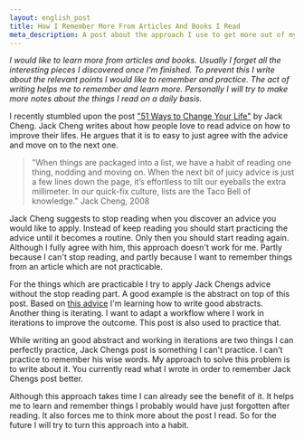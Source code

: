 ```yaml
---
layout: english_post
title: How I Remember More From Articles And Books I Read
meta_description: A post about the approach I use to get more out of my reading.
---
```

*I would like to learn more from articles and books. Usually I forget all the interesting pieces I discovered once I'm finished. To prevent this I write about the relevant points I would like to remember and practice. The act of writing helps me to remember and learn more. Personally I will try to make more notes about the things I read on a daily basis.*

I recently stumbled upon the post ["51 Ways to Change Your Life"][51Ways] by Jack Cheng. Jack Cheng writes about how people love to read advice on how to improve their lifes. He argues that it is to easy to just agree with the advice and move on to the next one.

> "When things are packaged into a list, we have a habit of reading one thing, nodding and moving on. When the next bit of juicy advice is just a few lines down the page, it’s effortless to tilt our eyeballs the extra millimeter. In our quick-fix culture, lists are the Taco Bell of knowledge." Jack Cheng, 2008

Jack Cheng suggests to stop reading when you discover an advice you would like to apply. Instead of keep reading you should start practicing the advice until it becomes a routine. Only then you should start reading again. Although I fully agree with him, this approach doesn't work for me. Partly because I can't stop reading, and partly because I want to remember things from an article which are not practicable.

For the things which are practicable I try to apply Jack Chengs advice without the stop reading part. A good example is the abstract on top of this post. Based on [this advice][HowToAbstract] I'm learning how to write good abstracts. Another  thing is iterating. I want to adapt a workflow where I work in iterations to improve the outcome. This post is also used to practice that.

While writing an good abstract and working in iterations are two things I can perfectly practice, Jack Chengs post is something I can't practice. I can't practice to remember his wise words. My approach to solve this problem is to write about it. You currently read what I wrote in order to remember Jack Chengs post better.

Although this approach takes time I can already see the benefit of it. It helps me to learn and remember things I probably would have just forgotten after reading. It also forces me to think more about the post I read. So for the future I will try to turn this approach into a habit.

[51Ways]: http://blog.jackcheng.com/post/2521449186/51-ways-to-change-your-life?489a3320
[HowToAbstract]: http://www.ece.cmu.edu/~koopman/essays/abstract.html

